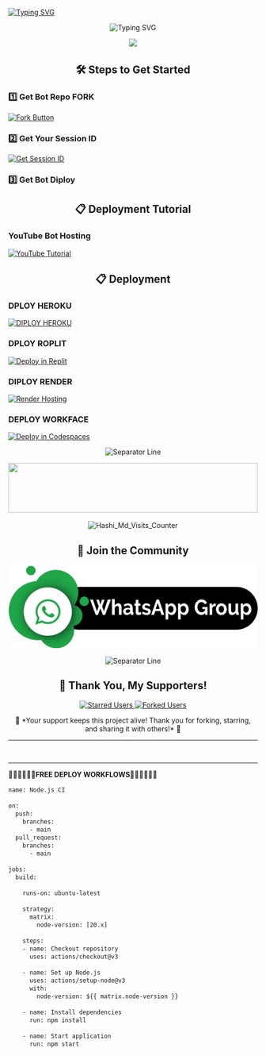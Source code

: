 
<a href="https://git.io/typing-svg"><img src="https://readme-typing-svg.demolab.com?font=Black+Ops+One&size=100&pause=1000&color=1BAFBAFF&center=true&width=1000&height=200&lines=HASHI-+MD+BOT; CREATE+BY+LAKSIDU🤦" alt="Typing SVG" /></a>
  </p>

<p align="center">
  <img src="https://readme-typing-svg.demolab.com?font=EB+Garamond&weight=900&size=30&duration=4000&pause=1000&width=435&lines=𝐌𝐘 𝐍𝐀𝐌𝐄 𝐈𝐒 𝐐𝐔𝐄𝐄𝐍 𝐇𝐀𝐒𝐇𝐈;𝐂𝐑𝐄𝐀𝐓𝐄𝐃 𝐁𝐘 𝐋𝐀𝐊𝐒𝐈𝐃𝐔;𝐅𝐎𝐑𝐊 𝐌𝐄 𝐀𝐍𝐃 𝐄𝐍𝐉𝐎𝐘!" alt="Typing SVG" />

<p align="center">
 <img src="https://i.imgur.com/JurU8ZF.jpeg"  width="750px">


<h2 align="center">🛠️ Steps to Get Started</h2>


### 1️⃣ Get Bot Repo FORK


<p align="left">
  <a href="https://github.com/laksidunimsara1/QUEEN-HASHI-MD/fork">
    <img src="https://img.shields.io/badge/Fork%20Repo-black?style=for-the-badge&logo=github" alt="Fork Button" />
  </a>
</p>

### 2️⃣ Get Your Session ID


<p align="left">
  <a href="https://queen-hashi-web.vercel.app/" target="_blank">
    <img src="https://img.shields.io/badge/Get%20Session-ID-blue?style=for-the-badge&logo=key" alt="Get Session ID" />
  </a>
</p>

### 3️⃣ Get Bot Diploy

<h2 align="center">📋 Deployment Tutorial</h2>

### YouTube Bot Hosting  

<a href="https://youtu.be/1f3JA8hMjaU" target="_blank">
  <img src="https://img.shields.io/badge/YouTube-FF0000?style=for-the-badge&logo=youtube&logoColor=white" alt="YouTube Tutorial" />
</a>
</p>


<h2 align="center">📋 Deployment</h2>

### DPLOY HEROKU
<p align="left">
  <a href="https://queen-hashi-web.vercel.app/" target="_blank">
    <img src="https://img.shields.io/badge/DIPLOY-HEROKU-pink?style=for-the-badge&logo=key" alt="DIPLOY HEROKU" />
  </a>
</p>

### DPLOY ROPLIT

<a href="https://queen-hashi-web.vercel.app/" target="_blank">
  <img src="https://img.shields.io/badge/Replit-orange?style=for-the-badge&logo=replit" alt="Deploy in Replit" />
</a>


### DIPLOY RENDER
<a href="https://queen-hashi-web.vercel.app/" target="_blank">
  <img src="https://img.shields.io/badge/Render-maroon?style=for-the-badge&logo=render" alt="Render Hosting" />
</a>


### DEPLOY WORKFACE  
<a href="https://github.com/laksidunimsara1/QUEEN-HASHI-MD" target="_blank">
  <img src="https://img.shields.io/badge/Codespaces-navy?style=for-the-badge&logo=visual-studio-code" alt="Deploy in Codespaces" />
</a>

<p align="center">
  <img src="https://raw.githubusercontent.com/andreasbm/readme/master/assets/lines/rainbow.png" alt="Separator Line" />
</p>
<img src="https://i.imgur.com/dBaSKWF.gif" height="100" width="100%">


<p align="center"><img src="https://moe-counter.glitch.me/get/@HASHI_MD?theme=gelbooru" alt="Hashi_Md_Visits_Counter" /></p>



<h2 align="center">📲 Join the Community</h2>

<a href="https://whatsapp.com/channel/0029Vao7dOmDOQISArwnHT0e" target="_blank">
  <img src="https://raw.githubusercontent.com/Neeraj-x0/Neeraj-x0/main/photos/suddidina-join-whatsapp.png" alt="Join WhatsApp" />
</a>

<p align="center">
  <img src="https://raw.githubusercontent.com/andreasbm/readme/master/assets/lines/rainbow.png" alt="Separator Line" />
</p>

<h2 align="center">🎉 Thank You, My Supporters!</h2>

<p align="center">
  <a href="https://github.com/JustaTz0/CREEPY_MD-V1/stargazers">
    <img src="https://img.shields.io/badge/Stars-User%20List-blue?style=for-the-badge&logo=starship" alt="Starred Users" />
  </a>
  <a href="https://github.com/laksidunimsara1/QUEEN-HASHI-MD/network/members">
    <img src="https://img.shields.io/badge/Forked%20By-User%20List-green?style=for-the-badge&logo=github" alt="Forked Users" />
  </a>
</p>

<p align="center">
  🌟 *Your support keeps this project alive! Thank you for forking, starring, and sharing it with others!* 🌟
</p>

</details>
<hr>
<img src="http://readme-typing-svg.herokuapp.com?color=d1fa02&center=true&vCenter=true&multiline=false&lines=Created+By+Laksidu_Min" alt="">
<hr>

**🎀🎀🎀🎀🎀🎀FREE DEPLOY WORKFLOWS🎀🎀🎀🎀🎀🎀**
```
name: Node.js CI

on:
  push:
    branches:
      - main
  pull_request:
    branches:
      - main

jobs:
  build:

    runs-on: ubuntu-latest

    strategy:
      matrix:
        node-version: [20.x]

    steps:
    - name: Checkout repository
      uses: actions/checkout@v3

    - name: Set up Node.js
      uses: actions/setup-node@v3
      with:
        node-version: ${{ matrix.node-version }}

    - name: Install dependencies
      run: npm install

    - name: Start application
      run: npm start
```
